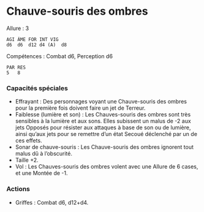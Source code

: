 # Chauve-souris des ombres

Allure : 3

	AGI	ÂME	FOR	INT	VIG
	d6	d6	d12	d4 (A)	d8

Compétences : Combat d6, Perception d6

	PAR	RES
	5	8

### Capacités spéciales
- Effrayant : Des personnages voyant une Chauve-souris des ombres pour la première fois doivent faire un jet de Terreur.
- Faiblesse (lumière et son) : Les Chauves-souris des ombres sont très sensibles à la lumière et aux sons. Elles subissent un malus de -2 aux jets Opposés pour résister aux attaques à base de son ou de lumière, ainsi qu’aux jets pour se remettre d’un état Secoué déclenché par un de ces effets.
- Sonar de chauve-souris : Les Chauve-souris des ombres ignorent tout malus dû à l’obscurité.
- Taille +2.
- Vol : Les Chauves-souris des ombres volent avec une Allure de 6 cases, et une Montée de -1.

### Actions
- Griffes : Combat d6, d12+d4.

